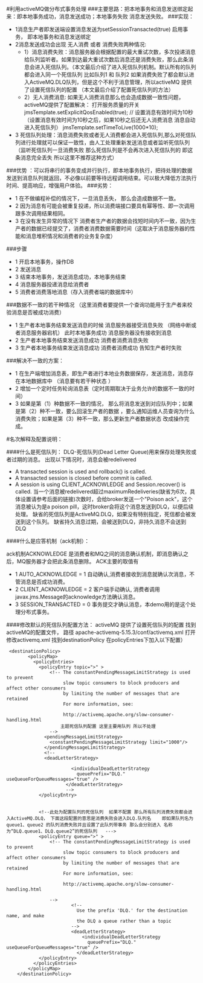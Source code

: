 #利用activeMQ做分布式事务处理
###主要思路：把本地事务和消息发送绑定起来：即本地事务成功，消息发送成功；本地事务失败 消息发送失败。
###实现：
* 1消息生产者即发送端设置消息发送为setSessionTransacted(true) 启用事务， 即本地事务和消息发送绑定
* 2消息发送成功会出现 无人消费 或者 消费失败两种情况: 
    * 1）消息消费失败：消息服务器会根据配置的最大重试次数，多次投递消息给队列监听者。如果到达最大重试次数后消息还是消费失败，那么此条消息会进入死信队列。（本文最后介绍了进入死信队列机制。默认所有的队列都会进入同一个死信队列 比如队列1 和 队列2 如果消费失败了都会默认进入ActiveMQ.DLQ队列，但是这个不利于消息管理，所以activeMQ 提供了设置死信队列的配置 （本文最后介绍了配置死信队列的方法）
    * 2）无人消费消息: 如果无人消费消息那么也会造成数据一致性问题， activeMQ提供了配置解决：
		打开服务质量的开关
		jmsTemplate.setExplicitQosEnabled(true);
		// 设置消息有效时间为10秒  （设置消息有效时间为10秒之后，如果10秒之后还无人消费消息 消息自动进入死信队列）
		jmsTemplate.setTimeToLive(1000*10);
* 3 死信队列处理：消息消费失败或者无人消费都会进入死信队列,那么对死信队列进行处理就可以保证一致性，由人工处理重新发送消息或者监听死信队列（监听死信队列一旦消费失败 那么死信队列是不会再次进入死信队列的 即这条消息完全丢失 所以这里不推荐这种方式） 

###优势 ：可以将串行的事务变成并行执行，即本地事务执行，把待处理的数据发送到消息队列就返回，不必像以前要等待远程调用结束。可以极大降低方法执行时间、提高响应，增强用户体验。
###劣势：
* 1 在不做编程补偿的情况下，一旦消息丢失， 那么会造成数据不一致。
* 2 因为消息有可能会被重复投递，所以消费端接口要具有幂等性、即一次调用跟多次调用结果相同。
* 3 在没有发生异常的情况下 消费者生产者的数据会找短时间内不一致，因为生产者的数据已经提交了，消费者消费数据需要时间（这取决于消息服务器的性能和消息堆积情况和消费者的业务复杂度）

###步骤
* 1 开启本地事务，操作DB 
* 2 发送消息
* 3 结束本地事务，发送消息成功，本地事务结束
* 4 消息服务器投递消息给消费者
* 5 消费者消费落地消息（存入消费者端的数据库中）

###数据不一致的若干种情况 （这里消费者要提供一个查询功能用于生产者来校验消息是否被成功消费）
* 1 生产者本地事务结束发送消息的时候 消息服务器接受消息失败 （网络中断或者消息服务器宕机） 此时本地事务成功 消息服务器没有接收到消息 
* 2 生产者本地事务结束发送消息成功 消费者消费消息失败
* 3 生产者本地事务结束发送消息成功 消费者消费成功 告知生产者时失败

###解决不一致的方案：
* 1 在生产端增加消息表，即生产者进行本地业务数据保存，发送消息，消息存在本地数据库中 （消息要有若干种状态 ）
* 2 增加一个定时任务轮询消息表（定时周期取决于业务允许的数据不一致的时间）
* 3 如果是第（1）种数据不一致的情况， 那么将消息发送到对应队列中；如果是第（2）种不一致，要么回滚生产者的数据 ，要么通知运维人员查询为什么消费失败；如果是第（3）种不一致，那么更新生产者数据状态 改成操作完成。

#名次解释及配置说明：

####什么是死信队列：
DLQ-死信队列(Dead Letter Queue)用来保存处理失败或者过期的消息。
出现以下情况时，消息会被redelivered
* A transacted session is used and rollback() is called.
* A transacted session is closed before commit is called.
* A session is using CLIENT_ACKNOWLEDGE and Session.recover() is called.
当一个消息被redelivered超过maximumRedeliveries(缺省为6次，具体设置请参考后面的链接)次数时，会给broker发送一个"Poison ack"，这个消息被认为是a poison pill，这时broker会将这个消息发送到DLQ，以便后续处理。
缺省的死信队列是ActiveMQ.DLQ，如果没有特别指定，死信都会被发送到这个队列。
缺省持久消息过期，会被送到DLQ，非持久消息不会送到DLQ

####什么是应答机制（ack机制）：

ack机制ACKNOWLEDGE 是消费者和MQ之间的消息确认机制，即消息确认之后，MQ服务器才会把此条消息删除。
ACK主要的取值有
* 1 AUTO_ACKNOWLEDGE = 1    自动确认,消费者接收到消息就确认次消息，不管消息是否成功消费。
* 2 CLIENT_ACKNOWLEDGE = 2    客户端手动确认, 消费者调用javax.jms.Message的acknowledge方法确认消息。
* 3 SESSION_TRANSACTED = 0  事务提交才确认消息，本demo用的是这个处理分布式事务。

####修改默认的死信队列配置方法：
activeMQ 提供了设置死信队列的配置 找到activeMQ的配置文件， 路径  apache-activemq-5.15.3/conf/activemq.xml  打开修改activemq.xml 找到destinationPolicy 在policyEntries下加入以下配置） 

	 <destinationPolicy>
            <policyMap>
              <policyEntries>
                <policyEntry topic=">" >
                    <!-- The constantPendingMessageLimitStrategy is used to prevent
                         slow topic consumers to block producers and affect other consumers
                         by limiting the number of messages that are retained
                         For more information, see:

                         http://activemq.apache.org/slow-consumer-handling.html
						主题死信队列配置 这里主要用队列 所以不处理
                    -->
                  <pendingMessageLimitStrategy>
                    <constantPendingMessageLimitStrategy limit="1000"/>
                  </pendingMessageLimitStrategy>
                  <!--
                  <deadLetterStrategy>  
				          
				            <individualDeadLetterStrategy  
				              queuePrefix="DLQ." useQueueForQueueMessages="true" />  
				          </deadLetterStrategy>  
				          -->
                </policyEntry>
                
                
                <!--此处为配置队列的死信队列  如果不配置 那么所有队列消费失败都会进入ActiveMQ.DLQ， 下面这段配置的意思是消费失败会进入DLQ.队列名    即如果队列名为 queue1、queue2 的队列消费失败并且设置了此队列带事务 那么会分别进入 名称为“DLQ.queue1、DLQ.queue2”的死信队列   --->
                <policyEntry queue=">" >
                    <!-- The constantPendingMessageLimitStrategy is used to prevent
                         slow topic consumers to block producers and affect other consumers
                         by limiting the number of messages that are retained
                         For more information, see:

                         http://activemq.apache.org/slow-consumer-handling.html

                    -->
				            <!--  
				              Use the prefix 'DLQ.' for the destination name, and make  
				              the DLQ a queue rather than a topic  
				            -->  
				            <deadLetterStrategy>  
					            <individualDeadLetterStrategy  
					              queuePrefix="DLQ." useQueueForQueueMessages="true" />  
					          </deadLetterStrategy>  
                </policyEntry>
              </policyEntries>
            </policyMap>
        </destinationPolicy>


